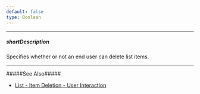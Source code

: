 ```yaml
---
default: false
type: Boolean
---
```

---
##### shortDescription
Specifies whether or not an end user can delete list items.

---
#####See Also#####
- [List - Item Deletion - User Interaction](/concepts/05%20Widgets/List/35%20Item%20Deletion/01%20User%20Interaction.md '/Documentation/Guide/Widgets/List/Item_Deletion/#User_Interaction')